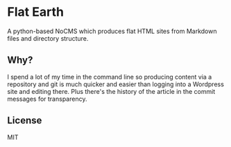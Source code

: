 # Flat Earth

 A python-based NoCMS which produces flat HTML sites from Markdown files and directory structure.

## Why?

I spend a lot of my time in the command line so producing content via a repository and git is much quicker and easier than logging into a Wordpress site and editing there. Plus there's the history of the article in the commit messages for transparency.

## License

MIT
